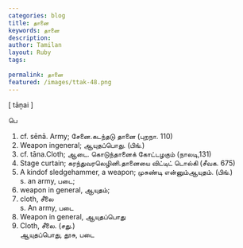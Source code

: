 ```yaml
---
categories: blog
title: தானை
keywords: தானை
description: 
author: Tamilan
layout: Ruby
tags: 
 
permalink: தானை
featured: /images/ttak-48.png
---
```

  
[ tāṉai ]  
  
பெ  
1. cf. sēnā. Army; சேனை.கடந்தடு தானை (புறநா. 110)  
2. Weapon ingeneral; ஆயுதப்பொது. (பிங்.)  
3. cf. tāna.Cloth; ஆடை. கொடுந்தானைக் கோட்டழகும் (நாலடி,131)  
4. Stage curtain; கரந்துவரலெழினி.தானையை விட்டிட் டொல்கி (சீவக. 675)  
5. A kindof sledgehammer, a weapon; முசுண்டி என்னும்ஆயுதம். (பிங்.)  
s. an army, படை;  
2. weapon in general, ஆயுதம்;  
3. cloth, சீலை  
s. An army, படை  
2. Weapon in general, ஆயுதப்பொது  
3. Cloth, சீலை. (சது.)  
ஆயுதப்பொது, தூசு, படை